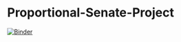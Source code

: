 # Proportional-Senate-Project

[![Binder](https://mybinder.org/badge_logo.svg)](https://mybinder.org/v2/gh/james-weichert/Proportional-Senate-Project/master)
